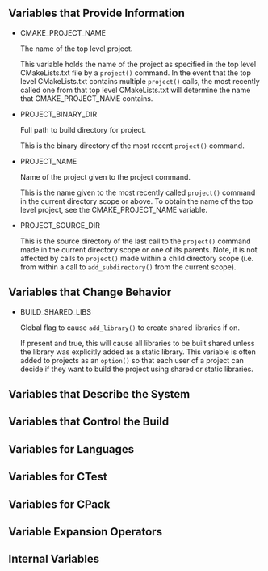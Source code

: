 ## Variables that Provide Information

- CMAKE_PROJECT_NAME

    The name of the top level project.

    This variable holds the name of the project as specified in the top level CMakeLists.txt file by a `project()` command. In the event that the top level CMakeLists.txt contains multiple `project()` calls, the most recently called one from that top level CMakeLists.txt will determine the name that CMAKE_PROJECT_NAME contains.

- PROJECT_BINARY_DIR

    Full path to build directory for project.

    This is the binary directory of the most recent `project()` command.

- PROJECT_NAME

    Name of the project given to the project command.

    This is the name given to the most recently called `project()` command in the current directory scope or above. To obtain the name of the top level project, see the CMAKE_PROJECT_NAME variable.

-  PROJECT_SOURCE_DIR

    This is the source directory of the last call to the `project()` command made in the current directory scope or one of its parents. Note, it is not affected by calls to `project()` made within a child directory scope (i.e. from within a call to `add_subdirectory()` from the current scope).

## Variables that Change Behavior

- BUILD_SHARED_LIBS

    Global flag to cause `add_library()` to create shared libraries if on.

    If present and true, this will cause all libraries to be built shared unless the library was explicitly added as a static library. This variable is often added to projects as an `option()` so that each user of a project can decide if they want to build the project using shared or static libraries.

## Variables that Describe the System

## Variables that Control the Build

## Variables for Languages

## Variables for CTest

## Variables for CPack

## Variable Expansion Operators

## Internal Variables
